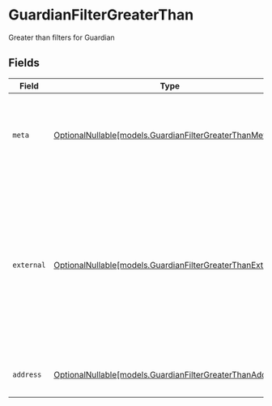 # GuardianFilterGreaterThan

Greater than filters for Guardian


## Fields

| Field                                                                                                                                                           | Type                                                                                                                                                            | Required                                                                                                                                                        | Description                                                                                                                                                     | Example                                                                                                                                                         |
| --------------------------------------------------------------------------------------------------------------------------------------------------------------- | --------------------------------------------------------------------------------------------------------------------------------------------------------------- | --------------------------------------------------------------------------------------------------------------------------------------------------------------- | --------------------------------------------------------------------------------------------------------------------------------------------------------------- | --------------------------------------------------------------------------------------------------------------------------------------------------------------- |
| `meta`                                                                                                                                                          | [OptionalNullable[models.GuardianFilterGreaterThanMeta]](../models/guardianfiltergreaterthanmeta.md)                                                            | :heavy_minus_sign:                                                                                                                                              | Metadata information for the Guardian                                                                                                                           | {<br/>"createdAt": "2024-01-15T10:30:00Z",<br/>"updatedAt": "2024-01-15T10:30:00Z"<br/>}                                                                        |
| `external`                                                                                                                                                      | [OptionalNullable[models.GuardianFilterGreaterThanExternal]](../models/guardianfiltergreaterthanexternal.md)                                                    | :heavy_minus_sign:                                                                                                                                              | External is a reusable object that can be used to store external information about the guardian from another system, used for third-party integration tracking. |                                                                                                                                                                 |
| `address`                                                                                                                                                       | [OptionalNullable[models.GuardianFilterGreaterThanAddress]](../models/guardianfiltergreaterthanaddress.md)                                                      | :heavy_minus_sign:                                                                                                                                              | The address of the guardian                                                                                                                                     |                                                                                                                                                                 |